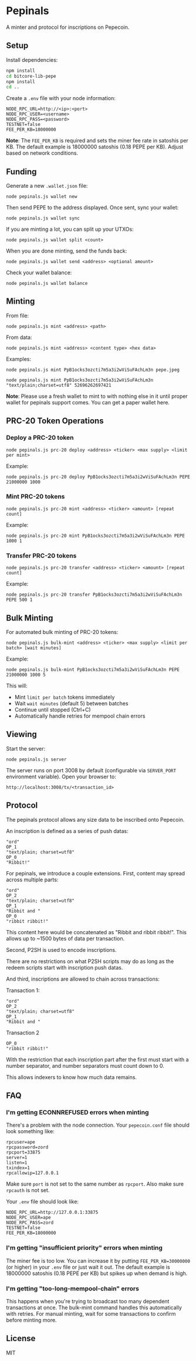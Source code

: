 # Pepinals

A minter and protocol for inscriptions on Pepecoin.

## Setup

Install dependencies:

```bash
npm install
cd bitcore-lib-pepe
npm install
cd ..
```

Create a `.env` file with your node information:

```
NODE_RPC_URL=http://<ip>:<port>
NODE_RPC_USER=<username>
NODE_RPC_PASS=<password>
TESTNET=false
FEE_PER_KB=18000000
```

**Note**: The `FEE_PER_KB` is required and sets the miner fee rate in satoshis per KB. The default example is 18000000 satoshis (0.18 PEPE per KB). Adjust based on network conditions.

## Funding

Generate a new `.wallet.json` file:

```
node pepinals.js wallet new
```

Then send PEPE to the address displayed. Once sent, sync your wallet:

```
node pepinals.js wallet sync
```

If you are minting a lot, you can split up your UTXOs:

```
node pepinals.js wallet split <count>
```

When you are done minting, send the funds back:

```
node pepinals.js wallet send <address> <optional amount>
```

Check your wallet balance:

```
node pepinals.js wallet balance
```

## Minting

From file:

```
node pepinals.js mint <address> <path>
```

From data:

```
node pepinals.js mint <address> <content type> <hex data>
```

Examples:

```
node pepinals.js mint PpB1ocks3ozcti7m5a3i2wViSuFAchLm3n pepe.jpeg
```

```
node pepinals.js mint PpB1ocks3ozcti7m5a3i2wViSuFAchLm3n "text/plain;charset=utf8" 52696262697421
```

**Note**: Please use a fresh wallet to mint to with nothing else in it until proper wallet for pepinals support comes. You can get a paper wallet here.

## PRC-20 Token Operations

### Deploy a PRC-20 token

```
node pepinals.js prc-20 deploy <address> <ticker> <max supply> <limit per mint>
```

Example:

```
node pepinals.js prc-20 deploy PpB1ocks3ozcti7m5a3i2wViSuFAchLm3n PEPE 21000000 1000
```

### Mint PRC-20 tokens

```
node pepinals.js prc-20 mint <address> <ticker> <amount> [repeat count]
```

Example:

```
node pepinals.js prc-20 mint PpB1ocks3ozcti7m5a3i2wViSuFAchLm3n PEPE 1000 1
```

### Transfer PRC-20 tokens

```
node pepinals.js prc-20 transfer <address> <ticker> <amount> [repeat count]
```

Example:

```
node pepinals.js prc-20 transfer PpB1ocks3ozcti7m5a3i2wViSuFAchLm3n PEPE 500 1
```

## Bulk Minting

For automated bulk minting of PRC-20 tokens:

```
node pepinals.js bulk-mint <address> <ticker> <max supply> <limit per batch> [wait minutes]
```

Example:

```
node pepinals.js bulk-mint PpB1ocks3ozcti7m5a3i2wViSuFAchLm3n PEPE 21000000 1000 5
```

This will:
- Mint `limit per batch` tokens immediately
- Wait `wait minutes` (default 5) between batches
- Continue until stopped (Ctrl+C)
- Automatically handle retries for mempool chain errors

## Viewing

Start the server:

```
node pepinals.js server
```

The server runs on port 3008 by default (configurable via `SERVER_PORT` environment variable). Open your browser to:

```
http://localhost:3008/tx/<transaction_id>
```

## Protocol

The pepinals protocol allows any size data to be inscribed onto Pepecoin.

An inscription is defined as a series of push datas:

```
"ord"
OP_1
"text/plain; charset=utf8"
OP_0
"Ribbit!"
```

For pepinals, we introduce a couple extensions. First, content may spread across multiple parts:

```
"ord"
OP_2
"text/plain; charset=utf8"
OP_1
"Ribbit and "
OP_0
"ribbit ribbit!"
```

This content here would be concatenated as "Ribbit and ribbit ribbit!". This allows up to ~1500 bytes of data per transaction.

Second, P2SH is used to encode inscriptions.

There are no restrictions on what P2SH scripts may do as long as the redeem scripts start with inscription push datas.

And third, inscriptions are allowed to chain across transactions:

Transaction 1:

```
"ord"
OP_2
"text/plain; charset=utf8"
OP_1
"Ribbit and "
```

Transaction 2

```
OP_0
"ribbit ribbit!"
```

With the restriction that each inscription part after the first must start with a number separator, and number separators must count down to 0.

This allows indexers to know how much data remains.

## FAQ

### I'm getting ECONNREFUSED errors when minting

There's a problem with the node connection. Your `pepecoin.conf` file should look something like:

```
rpcuser=ape
rpcpassword=zord
rpcport=33875
server=1
listen=1
txindex=1
rpcallowip=127.0.0.1
```

Make sure `port` is not set to the same number as `rpcport`. Also make sure `rpcauth` is not set.

Your `.env` file should look like:

```
NODE_RPC_URL=http://127.0.0.1:33875
NODE_RPC_USER=ape
NODE_RPC_PASS=zord
TESTNET=false
FEE_PER_KB=18000000
```

### I'm getting "insufficient priority" errors when minting

The miner fee is too low. You can increase it by putting `FEE_PER_KB=30000000` (or higher) in your `.env` file or just wait it out. The default example is 18000000 satoshis (0.18 PEPE per KB) but spikes up when demand is high.

### I'm getting "too-long-mempool-chain" errors

This happens when you're trying to broadcast too many dependent transactions at once. The bulk-mint command handles this automatically with retries. For manual minting, wait for some transactions to confirm before minting more.

## License

MIT
